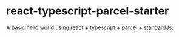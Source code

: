 # react-typescript-parcel-starter
A basic hello world using [react](//reactjs.org/) + [typescript](//www.typescriptlang.org/) + [parcel](//parceljs.org/) + [standardJs](//standardjs.com/).
